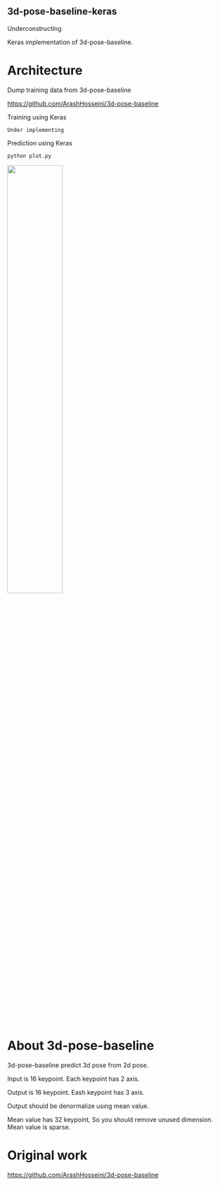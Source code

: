 ## 3d-pose-baseline-keras

Underconstructing

Keras implementation of 3d-pose-baseline.

# Architecture

Dump training data from 3d-pose-baseline

https://github.com/ArashHosseini/3d-pose-baseline

Training using Keras

`Under implementing`

Prediction using Keras

`python plot.py`

<img src="https://github.com/abars/3dpose-baseline-keras/blob/master/pretrain/plot.png" width="50%" height="50%">

# About 3d-pose-baseline

3d-pose-baseline predict 3d pose from 2d pose.

Input is 16 keypoint. Each keypoint has 2 axis.

Output is 16 keypoint. Eash keypoint has 3 axis.

Output should be denormalize using  mean value.

Mean value has 32 keypoint, So you should remove unused dimension. Mean value is sparse.

# Original work

https://github.com/ArashHosseini/3d-pose-baseline

